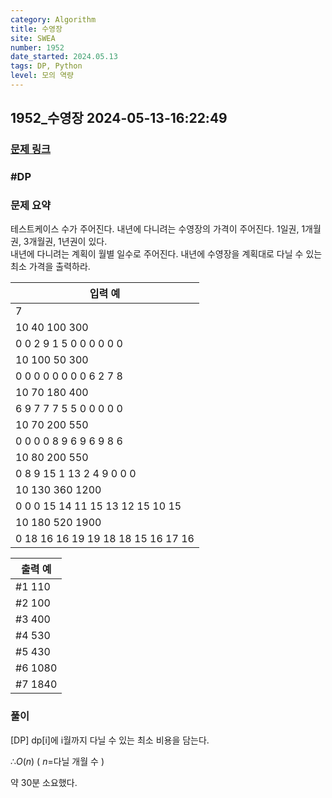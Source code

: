 ```yaml
---
category: Algorithm
title: 수영장
site: SWEA
number: 1952
date_started: 2024.05.13
tags: DP, Python
level: 모의 역량
---
```


## 1952\_수영장 2024-05-13-16:22:49

### [문제 링크](https://swexpertacademy.com/main/code/problem/problemDetail.do?contestProbId=AV5PpFQaAQMDFAUq)

### #DP

### 문제 요약

테스트케이스 수가 주어진다.
내년에 다니려는 수영장의 가격이 주어진다. 1일권, 1개월권, 3개월권, 1년권이 있다.  
내년에 다니려는 계획이 월별 일수로 주어진다.
내년에 수영장을 계획대로 다닐 수 있는 최소 가격을 출력하라.

| 입력 예                            |
| ---------------------------------- |
| 7                                  |
| 10 40 100 300                      |
| 0 0 2 9 1 5 0 0 0 0 0 0            |
| 10 100 50 300                      |
| 0 0 0 0 0 0 0 0 6 2 7 8            |
| 10 70 180 400                      |
| 6 9 7 7 7 5 5 0 0 0 0 0            |
| 10 70 200 550                      |
| 0 0 0 0 8 9 6 9 6 9 8 6            |
| 10 80 200 550                      |
| 0 8 9 15 1 13 2 4 9 0 0 0          |
| 10 130 360 1200                    |
| 0 0 0 15 14 11 15 13 12 15 10 15   |
| 10 180 520 1900                    |
| 0 18 16 16 19 19 18 18 15 16 17 16 |

| 출력 예 |
| ------- |
| #1 110  |
| #2 100  |
| #3 400  |
| #4 530  |
| #5 430  |
| #6 1080 |
| #7 1840 |

### 풀이

[DP]
dp[i]에 i월까지 다닐 수 있는 최소 비용을 담는다.

$∴ O(n)$ ( $n$=다닐 개월 수 )

약 30분 소요했다.
